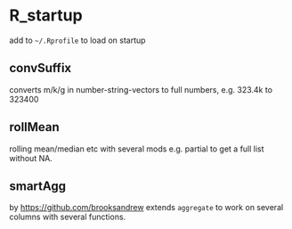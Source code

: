 # R_startup

add to `~/.Rprofile` to load on startup

## convSuffix

converts m/k/g in number-string-vectors to full numbers, e.g. 323.4k to 323400

## rollMean

rolling mean/median etc with several mods e.g. partial to get a full list without NA.

## smartAgg

by https://github.com/brooksandrew
extends `aggregate` to work on several columns with several functions.
